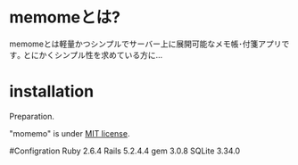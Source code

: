 # memomeとは?
memomeとは軽量かつシンプルでサーバー上に展開可能なメモ帳･付箋アプリです｡
とにかくシンプル性を求めている方に...

# installation
Preparation.

"momemo" is under [MIT license](https://en.wikipedia.org/wiki/MIT_License).

#Configration
Ruby 2.6.4
Rails 5.2.4.4
gem 3.0.8
SQLite 3.34.0
